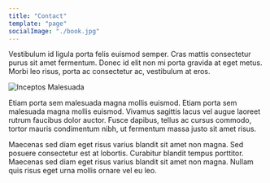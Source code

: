 ```yaml
---
title: "Contact"
template: "page"
socialImage: "./book.jpg"
---
```


Vestibulum id ligula porta felis euismod semper. Cras mattis consectetur purus sit amet fermentum. Donec id elit non mi porta gravida at eget metus. Morbi leo risus, porta ac consectetur ac, vestibulum at eros.

![Inceptos Malesuada](./book.jpg)

Etiam porta sem malesuada magna mollis euismod. Etiam porta sem malesuada magna mollis euismod. Vivamus sagittis lacus vel augue laoreet rutrum faucibus dolor auctor. Fusce dapibus, tellus ac cursus commodo, tortor mauris condimentum nibh, ut fermentum massa justo sit amet risus.

Maecenas sed diam eget risus varius blandit sit amet non magna. Sed posuere consectetur est at lobortis. Curabitur blandit tempus porttitor. Maecenas sed diam eget risus varius blandit sit amet non magna. Nullam quis risus eget urna mollis ornare vel eu leo.
